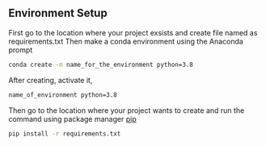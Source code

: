 ## Environment Setup

First go to the location where your project exsists and create file named as requirements.txt
Then make a conda environment using the Anaconda prompt

```bash
conda create -n name_for_the_environment python=3.8
```

After creating, activate it,
```bash
name_of_environment python=3.8
```

Then go to the location where your project wants to create and run the command using package manager [pip](https://pip.pypa.io/en/stable/)

```bash
pip install -r requirements.txt
```

